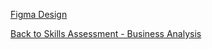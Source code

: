 
[Figma Design](https://www.figma.com/design/IqlCdUTe14HV1mWN5pASkx/Untitled?node-id=0-1&t=qPur7c3HEVqpES9F-1)


[Back to Skills Assessment - Business Analysis](https://github.com/jonnyblevins/TWCSkillsAssessment/blob/main/README.md)
